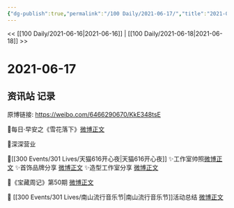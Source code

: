 ```yaml
---
{"dg-publish":true,"permalink":"/100 Daily/2021-06-17/","title":"2021-06-17","created":"2023-04-09T21:46:35.146+08:00","updated":"2023-04-09T21:47:07.555+08:00"}
---
```



<< [[100 Daily/2021-06-16\|2021-06-16]] | [[100 Daily/2021-06-18\|2021-06-18]] >>

# 2021-06-17

## 资讯站 记录

原博链接: https://weibo.com/6466290670/KkE348tsE

🌟每日·早安之《雪花落下》[微博正文](https://weibo.com/6466290670/KkyzeoFKM)

🌟深深营业 [](https://m.weibo.cn/1736988591/4649059745010428)

🌟[[300 Events/301 Lives/天猫616开心夜\|天猫616开心夜]]
✨工作室帅照[微博正文](https://weibo.com/6466290670/KkAZSyS8t)
✨首饰品牌分享 [微博正文](https://weibo.com/6466290670/KkDCVlW8n)
✨造型工作室分享 [微博正文](https://weibo.com/6466290670/KkBrYxJGc)

🌟《宝藏周记》第50期 [微博正文](https://weibo.com/6466290670/KkyB8hGED)

🌟 [[300 Events/301 Lives/南山流行音乐节\|南山流行音乐节]]活动总结 [微博正文](https://weibo.com/6466290670/Kkzb0clmI)
